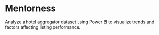 # Mentorness
Analyze a hotel aggregator dataset using Power BI to visualize trends and factors affecting listing performance.
